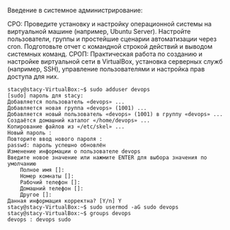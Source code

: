 Введение в системное администрирование: 

СРО: Проведите установку и настройку операционной системы на виртуальной машине (например, Ubuntu Server). Настройте пользователи, группы и простейшие сценарии автоматизации через cron. Подготовьте отчет с командной строкой действий и выводом системных команд. 
СРОП: Практическая работа по созданию и настройке виртуальной сети в VirtualBox, установка серверных служб (например, SSH), управление пользователями и настройка прав доступа для них. 

```console
stacy@stacy-VirtualBox:~$ sudo adduser devops
[sudo] пароль для stacy: 
Добавляется пользователь «devops» ...
Добавляется новая группа «devops» (1001) ...
Добавляется новый пользователь «devops» (1001) в группу «devops» ...
Создаётся домашний каталог «/home/devops» ...
Копирование файлов из «/etc/skel» ...
Новый пароль : 
Повторите ввод нового пароля : 
passwd: пароль успешно обновлён
Изменение информации о пользователе devops
Введите новое значение или нажмите ENTER для выбора значения по умолчанию
	Полное имя []: 
	Номер комнаты []: 
	Рабочий телефон []: 
	Домашний телефон []: 
	Другое []: 
Данная информация корректна? [Y/n] Y
stacy@stacy-VirtualBox:~$ sudo usermod -aG sudo devops
stacy@stacy-VirtualBox:~$ groups devops
devops : devops sudo
```
